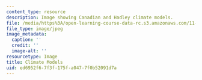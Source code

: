 ```yaml
---
content_type: resource
description: Image showing Canadian and Hadley climate models.
file: /media/https%3A/open-learning-course-data-rc.s3.amazonaws.com/11-942-regional-energy-environmental-economic-modeling-spring-2007/ed6952f67f3f175fa0477f0b52091d7a_chp_can_had.jpg
file_type: image/jpeg
image_metadata:
  caption: ''
  credit: ''
  image-alt: ''
resourcetype: Image
title: Climate Models
uid: ed6952f6-7f3f-175f-a047-7f0b52091d7a
---
```

